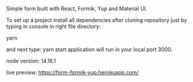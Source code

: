 Simple form built with React, Formik, Yup and Material UI.

To set up a project install all dependencies after cloning repository just by typing in console in right file directory:

yarn

and next type: yarn start
application will run in your local port 3000.

node version: 14.18.1

live preview:
https://form-formik-yup.herokuapp.com/

